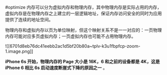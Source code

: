 #optimize 
内存可以分为虚拟内存和物理内存，其中物理内存是实际占用的内存，虚拟内存是在物理内存之上建立的一层逻辑地址，保证内存访问安全的同时为应用提供了连续的地址空间。

物理内存和虚拟内存以页为单位映射，但这个映射关系不是一一对应的：一页物理内存可能对应多页虚拟内存；一页虚拟内存也可能不占用物理内存。

![[6701d8eb76dc41eebb2ac1d5bf20b80a~tplv-k3u1fbpfcp-zoom-1.image.png]]


**iPhone 6s 开始，物理内存的 Page 大小是 16K，6 和之前的设备都是 4K，这是 iPhone 6 相比 6s 启动速度断崖式下降的原因之一** 。